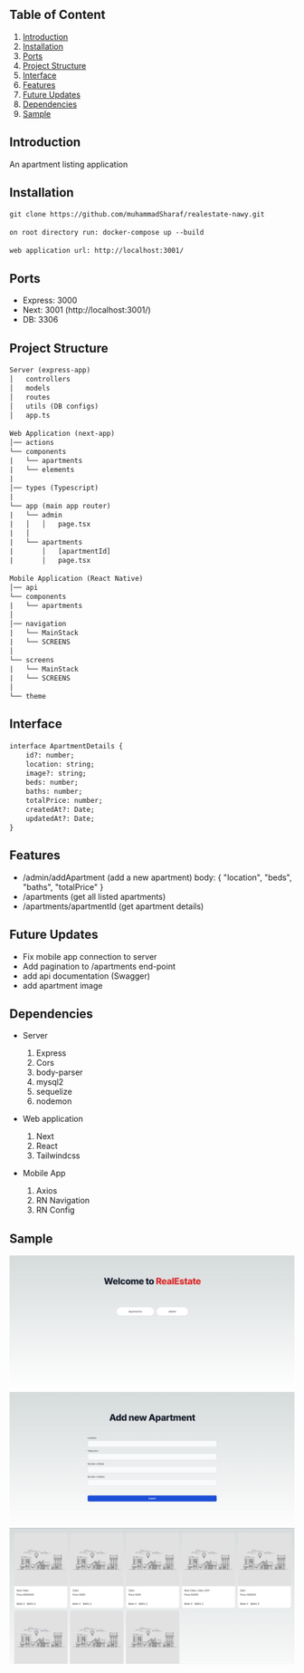 ## Table of Content

1. [Introduction](#introduction)
2. [Installation](#installation)
3. [Ports](#ports)
4. [Project Structure](#project-structure)
5. [Interface](#interface)
6. [Features](#features)
7. [Future Updates](#future-updates)
8. [Dependencies](#dependencies)
9. [Sample](#sample)

## Introduction
An apartment listing application
## Installation
```
git clone https://github.com/muhammadSharaf/realestate-nawy.git

on root directory run: docker-compose up --build 

web application url: http://localhost:3001/
```

## Ports
- Express: 3000
- Next: 3001 (http://localhost:3001/)
- DB: 3306

## Project Structure

```
Server (express-app)
│   controllers
│   models  
│   routes
│   utils (DB configs)
│   app.ts

Web Application (next-app)
│── actions
└── components
|   └── apartments
|   └── elements
|
│── types (Typescript)
|   
└── app (main app router)
|   └── admin
|   │   │   page.tsx
|   │
|   └── apartments
|       │   [apartmentId]
|       │   page.tsx

Mobile Application (React Native)
│── api
└── components  
|   └── apartments
│   
│── navigation
|   └── MainStack
|   └── SCREENS
│   
└── screens
|   └── MainStack
|   └── SCREENS
│
└── theme
```


## Interface
```
interface ApartmentDetails {
    id?: number;
    location: string;
    image?: string;
    beds: number;
    baths: number;
    totalPrice: number;
    createdAt?: Date;
    updatedAt?: Date;
}
```

## Features
- /admin/addApartment (add a new apartment)
body: {
    "location",
    "beds",
    "baths",
    "totalPrice"
}
- /apartments (get all listed apartments)
- /apartments/apartmentId (get apartment details)

## Future Updates
- Fix mobile app connection to server
- Add pagination to /apartments end-point
- add api documentation (Swagger)
- add apartment image

## Dependencies

- Server
  1. Express
  2. Cors
  3. body-parser
  4. mysql2
  5. sequelize
  6. nodemon

- Web application
  1. Next
  2. React
  3. Tailwindcss

- Mobile App
  1. Axios
  2. RN Navigation
  3. RN Config

## Sample
![Sample 1](https://github.com/muhammadSharaf/realestate-nawy/blob/master/next-0.png)
![Sample 2](https://github.com/muhammadSharaf/realestate-nawy/blob/master/next-1.png)
![Sample 3](https://github.com/muhammadSharaf/realestate-nawy/blob/master/next-2.png)
